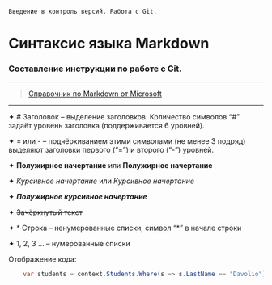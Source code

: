     Введение в контроль версий. Работа с Git. 
 # Синтаксис языка Markdown
   


### Составление инструкции по работе с Git.
---

>[Справочник по Markdown от Microsoft](https://docs.microsoft.com/ru-ru/contribute/markdown-reference)

---
✦ # Заголовок – выделение заголовков. Количество символов “#” задаёт уровень заголовка
(поддерживается 6 уровней).

✦ = или -  – подчёркиванием этими символами (не менее 3 подряд) выделяют заголовки первого (“=”) и второго (“-”) уровней.

✦ **Полужирное начертание** или __Полужирное начертание__

✦ *Курсивное начертание* или _Курсивное начертание_

✦ ***Полужирное курсивное начертание***

✦ ~~Зачёркнутый текст~~

✦ * Строка – ненумерованные списки, символ “\*” в начале строки

✦ 1, 2, 3 … – нумерованные списки

Отображение кода:
```csharp
    var students = context.Students.Where(s => s.LastName == "Davolio")
```